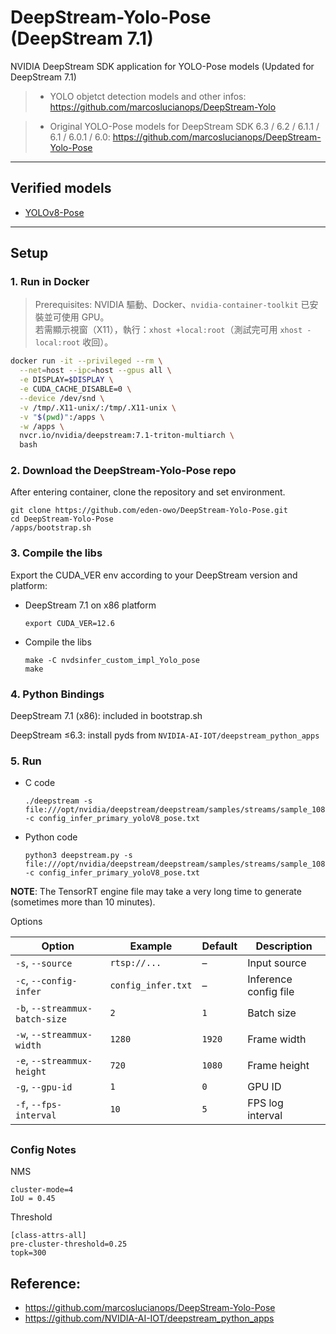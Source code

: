 # DeepStream-Yolo-Pose (DeepStream 7.1)

NVIDIA DeepStream SDK application for YOLO-Pose models (Updated for DeepStream 7.1)


> - YOLO objetct detection models and other infos: https://github.com/marcoslucianops/DeepStream-Yolo

> - Original YOLO-Pose models for DeepStream SDK 6.3 / 6.2 / 6.1.1 / 6.1 / 6.0.1 / 6.0: https://github.com/marcoslucianops/DeepStream-Yolo-Pose

---

## Verified models

* [YOLOv8-Pose](https://github.com/ultralytics/ultralytics)

---

## Setup

### 1. Run in Docker
> Prerequisites: NVIDIA 驅動、Docker、`nvidia-container-toolkit` 已安裝並可使用 GPU。  
> 若需顯示視窗（X11），執行：`xhost +local:root`（測試完可用 `xhost -local:root` 收回）。


```bash
docker run -it --privileged --rm \
  --net=host --ipc=host --gpus all \
  -e DISPLAY=$DISPLAY \
  -e CUDA_CACHE_DISABLE=0 \
  --device /dev/snd \
  -v /tmp/.X11-unix/:/tmp/.X11-unix \
  -v "$(pwd)":/apps \
  -w /apps \
  nvcr.io/nvidia/deepstream:7.1-triton-multiarch \
  bash
```

### 2. Download the DeepStream-Yolo-Pose repo

After entering container, clone the repository and set environment.

```
git clone https://github.com/eden-owo/DeepStream-Yolo-Pose.git
cd DeepStream-Yolo-Pose
/apps/bootstrap.sh
```

### 3. Compile the libs

Export the CUDA_VER env according to your DeepStream version and platform:

* DeepStream 7.1 on x86 platform

  ```
  export CUDA_VER=12.6
  ```

* Compile the libs

  ```
  make -C nvdsinfer_custom_impl_Yolo_pose
  make
  ```

### 4. Python Bindings

  DeepStream 7.1 (x86): included in bootstrap.sh

  DeepStream ≤6.3: install pyds from  `NVIDIA-AI-IOT/deepstream_python_apps` 



### 5. Run

* C code

  ```
  ./deepstream -s file:///opt/nvidia/deepstream/deepstream/samples/streams/sample_1080p_h264.mp4 -c config_infer_primary_yoloV8_pose.txt
  ```

* Python code

  ```
  python3 deepstream.py -s file:///opt/nvidia/deepstream/deepstream/samples/streams/sample_1080p_h264.mp4 -c config_infer_primary_yoloV8_pose.txt
  ```

**NOTE**: The TensorRT engine file may take a very long time to generate (sometimes more than 10 minutes).

Options

| Option | Example | Default | Description |
|--------|---------|---------|-------------|
| `-s`, `--source` | `rtsp://...` | – | Input source |
| `-c`, `--config-infer` | `config_infer.txt` | – | Inference config file |
| `-b`, `--streammux-batch-size` | `2` | `1` | Batch size |
| `-w`, `--streammux-width` | `1280` | `1920` | Frame width |
| `-e`, `--streammux-height` | `720` | `1080` | Frame height |
| `-g`, `--gpu-id` | `1` | `0` | GPU ID |
| `-f`, `--fps-interval` | `10` | `5` | FPS log interval |

##

### Config Notes

NMS
```
cluster-mode=4
IoU = 0.45
```

Threshold
```
[class-attrs-all]
pre-cluster-threshold=0.25
topk=300
```

## Reference: 
* https://github.com/marcoslucianops/DeepStream-Yolo-Pose
* https://github.com/NVIDIA-AI-IOT/deepstream_python_apps
